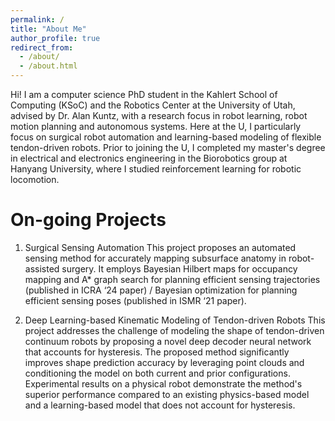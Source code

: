 ```yaml
---
permalink: /
title: "About Me"
author_profile: true
redirect_from: 
  - /about/
  - /about.html
---
```


Hi! I am a computer science PhD student in the Kahlert School of Computing (KSoC) and the Robotics Center at the University of Utah, advised by Dr. Alan Kuntz, with a research focus in robot learning, robot motion planning and autonomous systems. Here at the U, I particularly focus on surgical robot automation and learning-based modeling of flexible tendon-driven robots. 
Prior to joining the U, I completed my master's degree in electrical and electronics engineering in the Biorobotics group at Hanyang University, where I studied reinforcement learning for robotic locomotion.  

On-going Projects
======
1. Surgical Sensing Automation 
This project proposes an automated sensing method for accurately mapping subsurface anatomy in robot-assisted surgery. It employs Bayesian Hilbert maps for occupancy mapping and A* graph search for planning efficient sensing trajectories (published in ICRA ‘24 paper) / Bayesian optimization for planning efficient sensing poses (published in ISMR ‘21 paper). 


1. Deep Learning-based Kinematic Modeling of Tendon-driven Robots 
This project addresses the challenge of modeling the shape of tendon-driven continuum robots by proposing a novel deep decoder neural network that accounts for hysteresis. The proposed method significantly improves shape prediction accuracy by leveraging point clouds and conditioning the model on both current and prior configurations. Experimental results on a physical robot demonstrate the method's superior performance compared to an existing physics-based model and a learning-based model that does not account for hysteresis.


